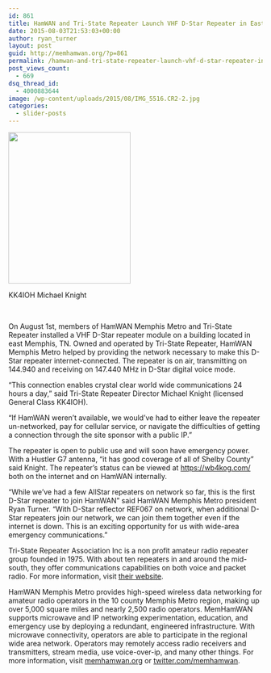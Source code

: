 ```yaml
---
id: 861
title: HamWAN and Tri-State Repeater Launch VHF D-Star Repeater in East Memphis
date: 2015-08-03T21:53:03+00:00
author: ryan_turner
layout: post
guid: http://memhamwan.org/?p=861
permalink: /hamwan-and-tri-state-repeater-launch-vhf-d-star-repeater-in-east-memphis/
post_views_count:
  - 669
dsq_thread_id:
  - 4000883644
image: /wp-content/uploads/2015/08/IMG_5516.CR2-2.jpg
categories:
  - slider-posts
---
```

<div id="attachment_867" style="width: 252px" class="wp-caption alignright">
  <a href="http://memhamwan.org/wp-content/uploads/2015/08/IMG_5059.CR2_.jpg"><img class="wp-image-867 size-medium" src="http://memhamwan.org/wp-content/uploads/2015/08/IMG_5059.CR2_-242x300.jpg" alt="" width="242" height="300" srcset="http://memhamwan.org/wp-content/uploads/2015/08/IMG_5059.CR2_-242x300.jpg 242w, http://memhamwan.org/wp-content/uploads/2015/08/IMG_5059.CR2_-825x1024.jpg 825w" sizes="(max-width: 242px) 100vw, 242px" /></a>
  
  <p class="wp-caption-text">
    KK4IOH Michael Knight
  </p>
</div>

&nbsp;

On August 1st, members of HamWAN Memphis Metro and Tri-State Repeater installed a VHF D-Star repeater module on a building located in east Memphis, TN. Owned and operated by Tri-State Repeater, HamWAN Memphis Metro helped by providing the network necessary to make this D-Star repeater internet-connected. The repeater is on air, transmitting on 144.940 and receiving on 147.440 MHz in D-Star digital voice mode.

&#8220;This connection enables crystal clear world wide communications 24 hours a day,&#8221; said Tri-State Repeater Director Michael Knight (licensed General Class KK4IOH).
  
&#8220;If HamWAN weren&#8217;t available, we would&#8217;ve had to either leave the repeater un-networked, pay for cellular service, or navigate the difficulties of getting a connection through the site sponsor with a public IP.&#8221;

The repeater is open to public use and will soon have emergency power. With a Hustler G7 antenna, &#8220;it has good coverage of all of Shelby County&#8221; said Knight. The repeater&#8217;s status can be viewed at <https://wb4kog.com/> both on the internet and on HamWAN internally.

&#8220;While we&#8217;ve had a few AllStar repeaters on network so far, this is the first D-Star repeater to join HamWAN&#8221; said HamWAN Memphis Metro president Ryan Turner. &#8220;With D-Star reflector REF067 on network, when additional D-Star repeaters join our network, we can join them together even if the internet is down. This is an exciting opportunity for us with wide-area emergency communications.&#8221;

Tri-State Repeater Association Inc is a non profit amateur radio repeater group founded in 1975. With about ten repeaters in and around the mid-south, they offer communications capabilities on both voice and packet radio. For more information, visit [their website](https://sites.google.com/site/tristaterepeaterassociation/repeaters).

HamWAN Memphis Metro provides high-speed wireless data networking for amateur radio operators in the 10 county Memphis Metro region, making up over 5,000 square miles and nearly 2,500 radio operators. MemHamWAN supports microwave and IP networking experimentation, education, and emergency use by deploying a redundant, engineered infrastructure. With microwave connectivity, operators are able to participate in the regional wide area network. Operators may remotely access radio receivers and transmitters, stream media, use voice-over-ip, and many other things. For more information, visit [memhamwan.org](http://www.memhamwan.org) or [twitter.com/memhamwan](http://www.twitter.com/memhamwan).